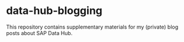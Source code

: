 # data-hub-blogging
This repository contains supplementary materials for my (private) blog posts about SAP Data Hub.
